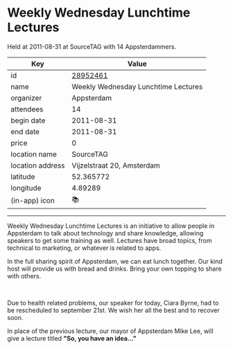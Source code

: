# Weekly Wednesday Lunchtime Lectures
Held at 2011-08-31 at SourceTAG with 14 Appsterdammers.
        
|Key|Value
|---|---|
|id|[28952461](https://www.meetup.com/appsterdam/events/28952461/)|
|name|Weekly Wednesday Lunchtime Lectures|
|organizer|Appsterdam|
|attendees|14|
|begin date|2011-08-31|
|end date|2011-08-31|
|price|0|
|location name|SourceTAG|
|location address|Vijzelstraat 20, Amsterdam|
|latitude|52.365772|
|longitude|4.89289|
|(in-app) icon|📚|

---

Weekly Wednesday Lunchtime Lectures is an initiative to allow people in Appsterdam to talk about technology and share knowledge, allowing speakers to get some training as well. Lectures have broad topics, from technical to marketing, or whatever is related to apps.

In the full sharing spirit of Appsterdam, we can eat lunch together. Our kind host will provide us with bread and drinks. Bring your own topping to share with others.

 

Due to health related problems, our speaker for today, Ciara Byrne, had to be rescheduled to september 21st. We wish her all the best and to recover soon.

In place of the previous lecture, our mayor of Appsterdam Mike Lee, will give a lecture titled **"So, you have an idea..."**


